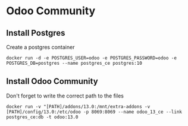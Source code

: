 # Odoo Community

## Install Postgres 

Create a postgres container
```
docker run -d -e POSTGRES_USER=odoo -e POSTGRES_PASSWORD=odoo -e POSTGRES_DB=postgres --name postgres_ce postgres:10
```

## Install Odoo Community

Don't forget to write the correct path to the files
```
docker run -v "[PATH]/addons/13.0:/mnt/extra-addons -v [PATH]/config/13.0:/etc/odoo -p 8069:8069 --name odoo_13_ce --link postgres_ce:db -t odoo:13.0
```
